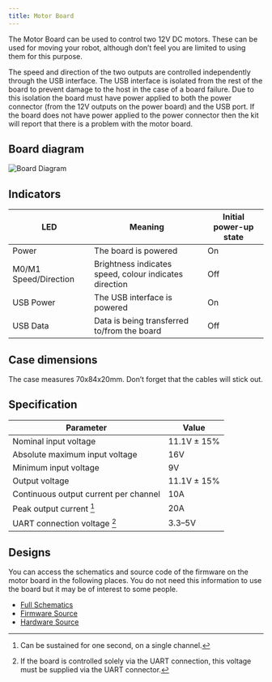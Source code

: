 ```yaml
---
title: Motor Board
---
```


The Motor Board can be used to control two 12V DC motors. These can be used for moving your robot, although don’t feel you are limited to using them for this purpose.

The speed and direction of the two outputs are controlled independently through the USB interface. The USB interface is isolated from the rest of the board to prevent damage to the host in the case of a board failure. Due to this isolation the board must have power applied to both the power connector (from the 12V outputs on the power board) and the USB port. If the board does not have power applied to the power connector then the kit will report that there is a problem with the motor board.

## Board diagram
![Board Diagram](/img/kit/mcv4b_board_diagram.png)

## Indicators
| LED                    | Meaning                 | Initial power-up state
|------------------------|-------------------------|------------------------------
| Power                  | The board is powered    | On
| M0/M1 Speed/Direction | Brightness indicates speed, colour indicates direction | Off
| USB Power              | The USB interface is powered | On
| USB Data               | Data is being transferred to/from the board | Off

## Case dimensions
The case measures 70x84x20mm. Don’t forget that the cables will stick out.

## Specification
| Parameter                             | Value       |
|---------------------------------------|-------------|
| Nominal input voltage                 | 11.1V ± 15% |
| Absolute maximum input voltage        | 16V         |
| Minimum input voltage                 | 9V          |
| Output voltage                        | 11.1V ± 15% |
| Continuous output current per channel | 10A         |
| Peak output current [^1]              | 20A         |
| UART connection voltage [^2]          | 3.3–5V      |

## Designs
You can access the schematics and source code of the firmware on the motor board in the following places. You do not need this information to use the board but it may be of interest to some people.

- [Full Schematics](/docs/motor-schematic.pdf)
- [Firmware Source](https://github.com/sourcebots/motor-v4-fw)
- [Hardware Source](https://github.com/sourcebots/motor-v4-hw)

[^1]: Can be sustained for one second, on a single channel.
[^2]: If the board is controlled solely via the UART connection, this voltage must be supplied via the UART connector.
